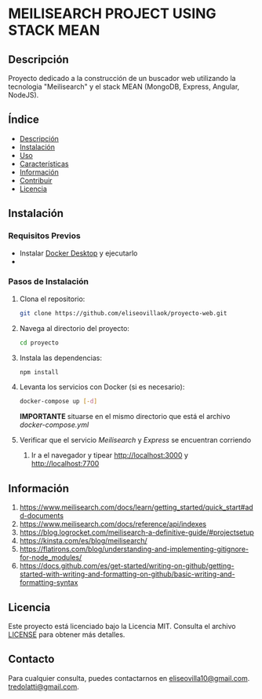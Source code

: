 # MEILISEARCH PROJECT USING STACK MEAN

## Descripción

Proyecto dedicado a la construcción de un buscador web utilizando la tecnologia "Meilisearch" y el stack MEAN (MongoDB, Express, Angular, NodeJS).

## Índice

- [Descripción](#descripción)
- [Instalación](#instalación)
- [Uso](#uso)
- [Características](#características)
- [Información](#información)
- [Contribuir](#contribuir)
- [Licencia](#licencia)

## Instalación

### Requisitos Previos

- Instalar [Docker Desktop](https://www.docker.com/) y ejecutarlo
-

### Pasos de Instalación

1. Clona el repositorio:
   ```bash
   git clone https://github.com/eliseovillaok/proyecto-web.git
   ```
2. Navega al directorio del proyecto:
   ```bash
   cd proyecto
   ```
3. Instala las dependencias:
   ```bash
   npm install
   ```
4. Levanta los servicios con Docker (si es necesario):

   ```bash
   docker-compose up [-d]
   ```

   **IMPORTANTE** situarse en el mismo directorio que está el archivo _docker-compose.yml_

5. Verificar que el servicio _Meilisearch_ y _Express_ se encuentran corriendo
   1. Ir a el navegador y tipear [http://localhost:3000](http://localhost:3000) y [http://localhost:7700](http://localhost:7700)

## Información

1. https://www.meilisearch.com/docs/learn/getting_started/quick_start#add-documents
2. https://www.meilisearch.com/docs/reference/api/indexes
3. https://blog.logrocket.com/meilisearch-a-definitive-guide/#projectsetup
4. https://kinsta.com/es/blog/meilisearch/
5. https://flatirons.com/blog/understanding-and-implementing-gitignore-for-node_modules/
6. https://docs.github.com/es/get-started/writing-on-github/getting-started-with-writing-and-formatting-on-github/basic-writing-and-formatting-syntax

## Licencia

Este proyecto está licenciado bajo la Licencia MIT. Consulta el archivo [LICENSE](LICENSE) para obtener más detalles.

## Contacto

Para cualquier consulta, puedes contactarnos en [eliseovilla10@gmail.com](mailto:eliseovilla10@gmail.com).
[tredolatti@gmail.com](mailto:tredolatti@gmail.com).
